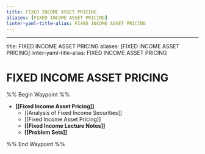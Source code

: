 ```yaml
---
title: FIXED INCOME ASSET PRICING
aliases: [FIXED INCOME ASSET PRICING]
linter-yaml-title-alias: FIXED INCOME ASSET PRICING
---
```


---

title: FIXED INCOME ASSET PRICING
aliases: [FIXED INCOME ASSET PRICING]
linter-yaml-title-alias: FIXED INCOME ASSET PRICING

# FIXED INCOME ASSET PRICING

%% Begin Waypoint %%

- **[[Fixed Income Asset Pricing]]**
	- [[Analysis of Fixed Income Securities]]
	- [[Fixed Income Asset Pricing]]
	- **[[Fixed Income Lecture Notes]]**
	- **[[Problem Sets]]**

%% End Waypoint %%

